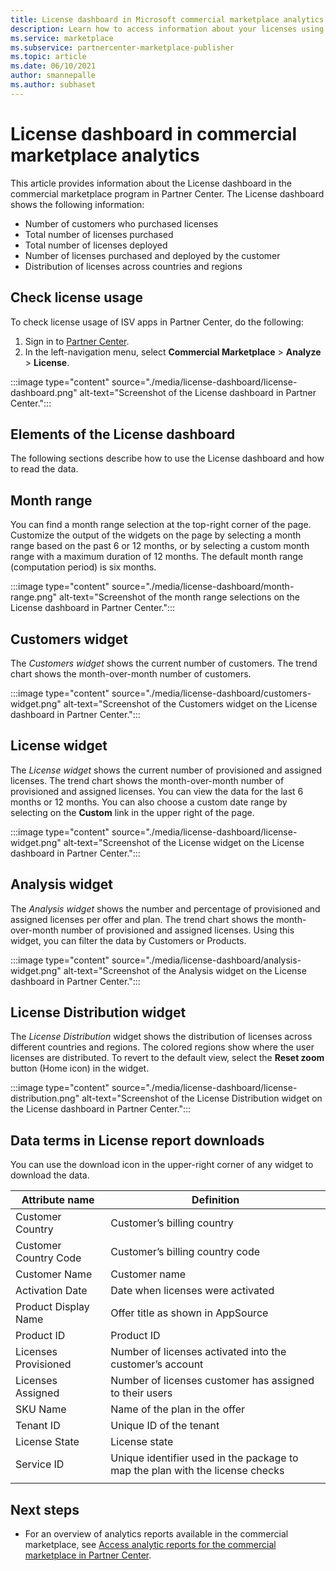 ```yaml
---
title: License dashboard in Microsoft commercial marketplace analytics on Partner Center - Azure Marketplace
description: Learn how to access information about your licenses using the License dashboard in commercial marketplace analytics.
ms.service: marketplace 
ms.subservice: partnercenter-marketplace-publisher
ms.topic: article
ms.date: 06/10/2021
author: smannepalle
ms.author: subhaset
---
```


# License dashboard in commercial marketplace analytics

This article provides information about the License dashboard in the commercial marketplace program in Partner Center. The License dashboard shows the following information:

- Number of customers who purchased licenses
- Total number of licenses purchased
- Total number of licenses deployed
- Number of licenses purchased and deployed by the customer
- Distribution of licenses across countries and regions

## Check license usage

To check license usage of ISV apps in Partner Center, do the following:
1. Sign in to [Partner Center](https://go.microsoft.com/fwlink/?linkid=2165507).
1. In the left-navigation menu, select **Commercial Marketplace** > **Analyze** > **License**.

:::image type="content" source="./media/license-dashboard/license-dashboard.png" alt-text="Screenshot of the License dashboard in Partner Center.":::

## Elements of the License dashboard

The following sections describe how to use the License dashboard and how to read the data.

## Month range

You can find a month range selection at the top-right corner of the page. Customize the output of the widgets on the page by selecting a month range based on the past 6 or 12 months, or by selecting a custom month range with a maximum duration of 12 months. The default month range (computation period) is six months.

:::image type="content" source="./media/license-dashboard/month-range.png" alt-text="Screenshot of the month range selections on the License dashboard in Partner Center.":::

## Customers widget

The _Customers widget_ shows the current number of customers. The trend chart shows the month-over-month number of customers.

:::image type="content" source="./media/license-dashboard/customers-widget.png" alt-text="Screenshot of the Customers widget on the License dashboard in Partner Center.":::

## License widget

The _License widget_ shows the current number of provisioned and assigned licenses. The trend chart shows the month-over-month number of provisioned and assigned licenses. You can view the data for the last 6 months or 12 months. You can also choose a custom date range by selecting on the **Custom** link in the upper right of the page.

:::image type="content" source="./media/license-dashboard/license-widget.png" alt-text="Screenshot of the License widget on the License dashboard in Partner Center.":::

## Analysis widget

The _Analysis widget_ shows the number and percentage of provisioned and assigned licenses per offer and plan. The trend chart shows the month-over-month number of provisioned and assigned licenses. Using this widget, you can filter the data by Customers or Products.

:::image type="content" source="./media/license-dashboard/analysis-widget.png" alt-text="Screenshot of the Analysis widget on the License dashboard in Partner Center.":::

## License Distribution widget

The _License Distribution_ widget shows the distribution of licenses across different countries and regions. The colored regions show where the user licenses are distributed. To revert to the default view, select the **Reset zoom** button (Home icon) in the widget.

:::image type="content" source="./media/license-dashboard/license-distribution.png" alt-text="Screenshot of the License Distribution widget on the License dashboard in Partner Center.":::

## Data terms in License report downloads

You can use the download icon in the upper-right corner of any widget to download the data.

| Attribute name | Definition |
| ------------ | ------------- |
| Customer Country | Customer’s billing country |
| Customer Country Code | Customer’s billing country code |
| Customer Name | Customer name |
| Activation Date | Date when licenses were activated |
| Product Display Name | Offer title as shown in AppSource |
| Product ID | Product ID |
| Licenses Provisioned | Number of licenses activated into the customer’s account |
| Licenses Assigned | Number of licenses customer has assigned to their users |
| SKU Name | Name of the plan in the offer |
| Tenant ID | Unique ID of the tenant |
| License State | License state |
| Service ID | Unique identifier used in the package to map the plan with the license checks |
|||

## Next steps

- For an overview of analytics reports available in the commercial marketplace, see [Access analytic reports for the commercial marketplace in Partner Center](analytics.md).
